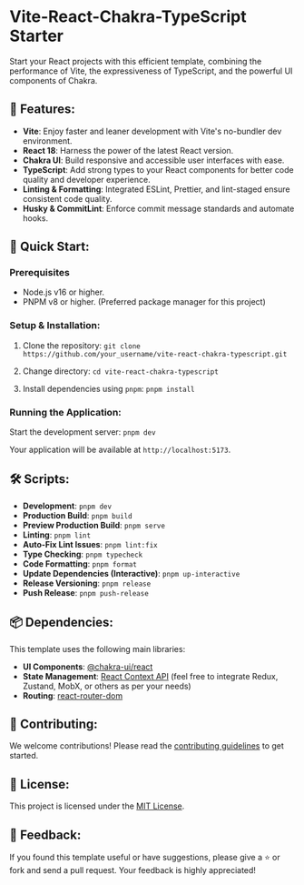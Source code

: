# Vite-React-Chakra-TypeScript Starter

Start your React projects with this efficient template, combining the performance of Vite, the expressiveness of TypeScript, and the powerful UI components of Chakra.

## 🌟 Features:

- **Vite**: Enjoy faster and leaner development with Vite's no-bundler dev environment.
- **React 18**: Harness the power of the latest React version.
- **Chakra UI**: Build responsive and accessible user interfaces with ease.
- **TypeScript**: Add strong types to your React components for better code quality and developer experience.
- **Linting & Formatting**: Integrated ESLint, Prettier, and lint-staged ensure consistent code quality.
- **Husky & CommitLint**: Enforce commit message standards and automate hooks.

## 🚀 Quick Start:

### Prerequisites

- Node.js v16 or higher.
- PNPM v8 or higher. (Preferred package manager for this project)

### Setup & Installation:

1. Clone the repository:
   `git clone https://github.com/your_username/vite-react-chakra-typescript.git`

2. Change directory:
   `cd vite-react-chakra-typescript`

3. Install dependencies using `pnpm`: `pnpm install`

### Running the Application:

Start the development server:
`pnpm dev`

Your application will be available at `http://localhost:5173`.

## 🛠 Scripts:

- **Development**: `pnpm dev`
- **Production Build**: `pnpm build`
- **Preview Production Build**: `pnpm serve`
- **Linting**: `pnpm lint`
- **Auto-Fix Lint Issues**: `pnpm lint:fix`
- **Type Checking**: `pnpm typecheck`
- **Code Formatting**: `pnpm format`
- **Update Dependencies (Interactive)**: `pnpm up-interactive`
- **Release Versioning**: `pnpm release`
- **Push Release**: `pnpm push-release`

## 📦 Dependencies:

This template uses the following main libraries:

- **UI Components**: [@chakra-ui/react](https://chakra-ui.com/)
- **State Management**: [React Context API](https://reactjs.org/docs/context.html) (feel free to integrate Redux, Zustand, MobX, or others as per your needs)
- **Routing**: [react-router-dom](https://reactrouter.com/)

## 🤝 Contributing:

We welcome contributions! Please read the [contributing guidelines](CONTRIBUTING.md) to get started.

## 📜 License:

This project is licensed under the [MIT License](LICENSE).

## 📣 Feedback:

If you found this template useful or have suggestions, please give a ⭐ or fork and send a pull request. Your feedback is highly appreciated!
